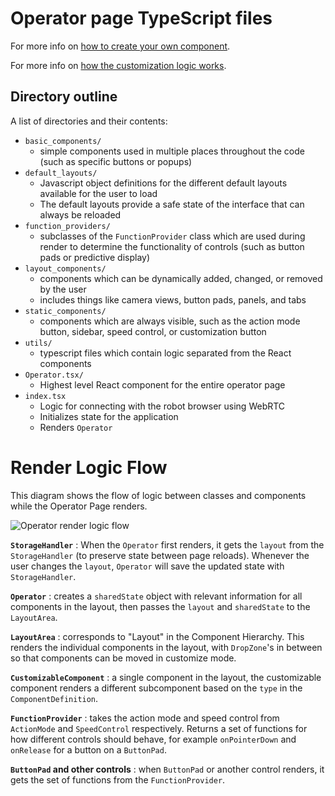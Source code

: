 # Operator page TypeScript files

For more info on [how to create your own component](./create_component.md).

For more info on [how the customization logic works](./customization_logic.md).

## Directory outline

A list of directories and their contents:

- `basic_components/`
  - simple components used in multiple places throughout the code (such as specific buttons or popups)
- `default_layouts/`
  - Javascript object definitions for the different default layouts available for the user to load
  - The default layouts provide a safe state of the interface that can always be reloaded
- `function_providers/`
  - subclasses of the `FunctionProvider` class which are used during render to determine the functionality of controls (such as button pads or predictive display)
- `layout_components/`
  - components which can be dynamically added, changed, or removed by the user
  - includes things like camera views, button pads, panels, and tabs
- `static_components/`
  - components which are always visible, such as the action mode button, sidebar, speed control, or customization button
- `utils/`
  - typescript files which contain logic separated from the React components
- `Operator.tsx/`
  - Highest level React component for the entire operator page
- `index.tsx`
  - Logic for connecting with the robot browser using WebRTC
  - Initializes state for the application
  - Renders `Operator`

# Render Logic Flow

This diagram shows the flow of logic between classes and components while the Operator Page renders.

![Operator render logic flow](../../../../documentation/assets/operator/render_logic_flow.png)

**`StorageHandler`**
: When the `Operator` first renders, it gets the `layout` from the `StorageHandler` (to preserve state between page reloads). Whenever the user changes the `layout`, `Operator` will save the updated state with `StorageHandler`.

**`Operator`**
: creates a `sharedState` object with relevant information for all components in the layout, then passes the `layout` and `sharedState` to the `LayoutArea`.

**`LayoutArea`**
: corresponds to "Layout" in the Component Hierarchy. This renders the individual components in the layout, with `DropZone`'s in between so that components can be moved in customize mode.

**`CustomizableComponent`**
: a single component in the layout, the customizable component renders a different subcomponent based on the `type` in the `ComponentDefinition`.

**`FunctionProvider`**
: takes the action mode and speed control from `ActionMode` and `SpeedControl` respectively. Returns a set of functions for how different controls should behave, for example `onPointerDown` and `onRelease` for a button on a `ButtonPad`.

**`ButtonPad` and other controls**
: when `ButtonPad` or another control renders, it gets the set of functions from the `FunctionProvider`.
